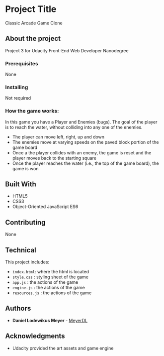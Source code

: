  # Project Title

Classic Arcade Game Clone

## About the project

Project 3 for Udacity Front-End Web Developer Nanodegree

### Prerequisites

None

### Installing

Not required

### How the game works:

In this game you have a Player and Enemies (bugs). The goal of the player is to reach the water, without colliding into any one of the enemies.

* The player can move left, right, up and down
* The enemies move at varying speeds on the paved block portion of the game board
* Once a the player collides with an enemy, the game is reset and the player moves back to the starting square
* Once the player reaches the water (i.e., the top of the game board), the game is won

## Built With

* HTML5
* CSS3
* Object-Oriented JavaScript ES6

## Contributing

None

## Technical

This project includes:
 - `index.html`: where the html is located
 - `style.css` : styling sheet of the game
 - `app.js` : the actions of the game
 - `engine.js` : the actions of the game
 - `resources.js` : the actions of the game

## Authors

* **Daniel Lodewikus Meyer** - [MeyerDL](https://github.com/MeyerDL)

## Acknowledgments

* Udacity provided the art assets and game engine 
